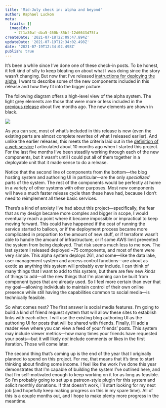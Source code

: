 ```yaml
---
title: 'Mid-July check in: alpha and beyond'
author: Raphael Luckom
meta:
  trails: []
  imageIds:
    - 7f1a30af-dba5-460b-85bf-12d6643d75fa
createDate: '2021-07-18T22:09:47.894Z'
updateDate: '2021-07-19T12:34:02.498Z'
date: '2021-07-19T12:34:02.498Z'
publish: true
---
```

It’s been a while since I’ve done one of these check-in posts. To be honest, it felt kind of silly
to keep bleating on about what I was doing since the story wasn’t changing. But now that I’ve
released [instructions for deploying the alpha](https://raphaelluckom.com/posts/alpha.html), I want to describe some of the new components included in this release and how they fit into the
bigger picture.

The following diagram offers a high-level view of the alpha system. The light grey elements are
those that were more or less included in the [previous release](https://raphaelluckom.com/posts/practitioner_journey_004.html) about five months ago. The new elements are shown in black.

![](https://admin.raphaelluckom.com/hosted-assets/plugins/prod_blog/img/Mid-July%20check%20in%3A%20alpha%20and%20beyond/7f1a30af-dba5-460b-85bf-12d6643d75fa/500.svg)

As you can see, most of what’s included in this release is new (even the existing parts are almost
complete rewrites of what I released earlier). And unlike the earlier releases, this meets the
criteria laid out in the [definition of a web service](https://raphaelluckom.com/posts/anatomy_of_a_web_service.html) I articulated about 10 months ago when I started this project. For the last five months I’ve been
steadily working through each of the new components, but it wasn’t until I could put all of them
together in a deployable unit that it made sense to do a release.

Notice that the second line of components from the bottom—the blog hosting system and authoring UI
in particular—are the only *specialized* parts of the system. The rest of the components would be perfectly at home in a variety of other
systems with other purposes. Most new components will have a much faster release cycle than these
have had, because I don’t need to reimplement all these basic services.

There’s a kind of anxiety I’ve had about this project—specifically, the fear that as my design
became more complex and bigger in scope, I would eventually reach a point where it became impossible
or impractical to keep moving forward. This could have happened if the cost of running the service
started to balloon, or if the deployment process became more complicated in proportion to the amount
of new stuff, or if terraform wasn’t able to handle the amount of infrastructure, or if some AWS
limit prevented the system from being deployed. That risk seems much less to me now. The last system
I released deployed \~75 components, and most of them were very simple. This alpha system deploys
261, and some—like the data lake, user management system and access control functions—are about as
exotic as anything this system will probably ever include. I can think of many things that I want to
add to this system, but there are few new *kinds* of things to add—all the new things that I’m planning can be built from component types that are
already used. So I feel more certain than ever that my goal—allowing individuals to maintain control
of their own online presence while still having the capabilities common to social media—is
technically feasible.

So what comes next? The first answer is social media features. I’m going to build a kind of friend
request system that will allow these sites to establish links with each other. I will use the
existing blog authoring UI as the authoring UI for posts that will be shared with friends. Finally,
I’ll add a reader view where you can view a feed of your friends’ posts. This system may include
viewer metrics—how many times your friends have requested your posts—but it will likely
*not* include comments or likes in the first iteration. Those will come later.

The second thing that’s coming up is the end of the year that I originally planned to spend on this
project. For me, that means that it’s time to start thinking about finding some income. I feel like
the work I’ve done this year demonstrates that I’m capable of building the system I’ve outlined
here, and that I’m self-motivated enough to keep working on it for as long as feasible. So I’m
probably going to set up a patreon-style plugin for this system and solicit monthly donations. If
that doesn’t work, I’ll start looking for my next job (and hopefully keep making progress on this in
my spare time). All of this is a couple months out, and I hope to make plenty more progress in the
meantime.

